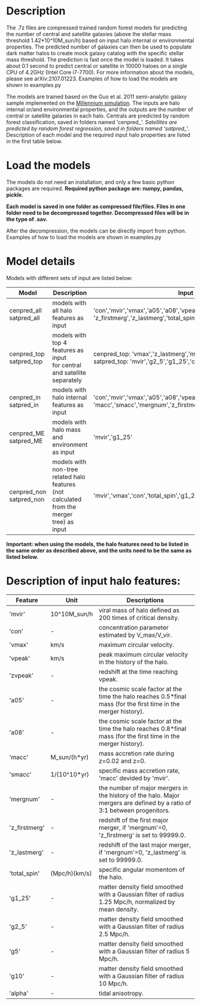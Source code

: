 # Description

The .7z files are compressed trained random forest models for predicting the number of central and satellite galaxies (above the stellar mass threshold 1.42*10^10M_sun/h) based on input halo internal or environmental properties. The predicted number of galaxies can then be used to populate dark matter halos to create mock galaxy catalog with the specific stellar mass threshold. The prediction is fast once the model is loaded. It takes about 0.1 second to predict central or satellite in 10000 haloes on a single CPU of 4.2GHz (Intel Core i7-7700). For more information about the models, please see arXiv:2107.01223. Examples of how to load the models are shown in examples.py 

The models are trained based on the Guo et al. 2011 semi-analytic galaxy sample implemented on the [Millennium simulation](https://wwwmpa.mpa-garching.mpg.de/millennium/). The inputs are halo internal or/and environmental properties, and the outputs are the number of central or satellite galaxies in each halo. Centrals are predicted by random forest classification, saved in folders named 'cenpred_*'. Satellites are predicted by random forest regression, saved in folders named 'satpred_*'. Description of each model and the required input halo properties are listed in the first table below. 

# Load the models 

The models do not need an installation, and only a few basic python packages are required. **Required python package are: numpy, pandas, pickle.**

**Each model is saved in one folder as compressed file/files. Files in one folder need to be decompressed together. Decompressed files will be in the type of .sav.** 

After the decompression, the models can be directly import from python. Examples of how to load the models are shown in examples.py 

# Model details

Models with different sets of input are listed below:

| Model | Description | Input features |
| ---------- | ----------- | -------------- |
| cenpred_all <br /> satpred_all| models with all halo features as input | 'con','mvir','vmax','a05','a08','vpeak','zvpeak','macc','smacc','mergnum',<br /> 'z_firstmerg','z_lastmerg','total_spin','g1_25','g2_5','g5','g10','alpha'|
| cenpred_top <br /> satpred_top| models with top 4 features as input <br /> for central and satellite separately | cenpred_top: 'vmax','z_lastmerg','mvir','a05' <br /> satpred_top: 'mvir','g2_5','g1_25','con'|
| cenpred_in <br /> satpred_in| models with halo internal features as input | 'con','mvir','vmax','a05','a08','vpeak','zvpeak', <br /> 'macc','smacc','mergnum','z_firstmerg','z_lastmerg','total_spin'|
| cenpred_ME <br /> satpred_ME| models with halo mass and environment as input | 'mvir','g1_25'|
| cenpred_non <br /> satpred_non| models with non-tree related halo features (not calculated from the merger tree) as input | 'mvir','vmax','con','total_spin','g1_25'|
          
**Important: when using the models, the halo features need to be listed in the same order as described above, and the units need to be the same as listed below.** 


# Description of input halo features:
| Feature | Unit | Descriptions |
| ------- | ---- | ------------ |
| 'mvir' | 10^10M_sun/h | viral mass of halo defined as 200 times of critical density. |
| 'con' | - | concentration parameter estimated by V_max/V_vir. |
| 'vmax' | km/s | maximum circular velocity. |
| 'vpeak' | km/s | peak maximum circular velocity in the history of the halo. |
| 'zvpeak' | - | redshift at the time reaching vpeak. |
| 'a05' | - | the cosmic scale factor at the time the halo reaches 0.5*final mass (for the first time in the merger history). |
| 'a08' | - | the cosmic scale factor at the time the halo reaches 0.8*final mass (for the first time in the merger history). |
| 'macc' | M_sun/(h*yr) | mass accretion rate during z=0.02 and z=0. |
| 'smacc' | 1/(10^10*yr) | specific mass accretion rate, 'macc' devided by 'mvir'. |
| 'mergnum' | - | the number of major mergers in the history of the halo. Major mergers are defined by a ratio of 3:1 between progenitors.|
| 'z_firstmerg' | - | redshift of the first major merger, if 'mergnum'=0, 'z_firstmerg' is set to 99999.0.|
| 'z_lastmerg' | - | redshift of the last major merger, if 'mergnum'=0, 'z_lastmerg' is set to 99999.0.|
| 'total_spin' | (Mpc/h)(km/s) | specific angular momentom of the halo. |
| 'g1_25' | - | matter density field smoothed with a Gaussian filter of radius 1.25 Mpc/h, normalized by mean density. |
| 'g2_5' | - | matter density field smoothed with a Gaussian filter of radius 2.5 Mpc/h. |
| 'g5' | - | matter density field smoothed with a Gaussian filter of radius 5 Mpc/h. |
| 'g10' | - | matter density field smoothed with a Gaussian filter of radius 10 Mpc/h. |
| 'alpha' | - | tidal anisotropy. |



